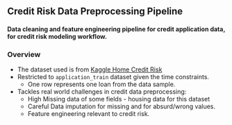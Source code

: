 ## Credit Risk Data Preprocessing Pipeline
#### Data cleaning and feature engineering pipeline for credit application data, for credit risk modeling workflow.

### Overview
- The dataset used is from [Kaggle Home Credit Risk ](https://www.kaggle.com/competitions/home-credit-default-risk/rules)
- Restricted to `application_train` dataset given the time constraints.
  - One row represents one loan from the data sample.
- Tackles real world challenges in credit data preprocessing:
  - High Missing data of some fields - housing data for this dataset
  - Careful Data imputation for missing and for absurd/wrong values.
  - Feature engineering relevant to credit risk.
